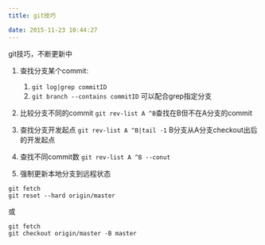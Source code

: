 ```yaml
---
title: git技巧

date: 2015-11-23 10:44:27
---
```


git技巧，不断更新中

1. 查找分支某个commit: 
	1. `git log|grep commitID`
	2. `git branch --contains commitID` 可以配合grep指定分支

2. 比较分支不同的commit
	`git rev-list A ^B`查找在B但不在A分支的commit

3. 查找分支开发起点
	`git rev-list A ^B|tail -1` B分支从A分支checkout出后的开发起点

4. 查找不同commit数
	`git rev-list A ^B --conut`

5. 强制更新本地分支到远程状态
```
git fetch
git reset --hard origin/master
```
或
```
git fetch
git checkout origin/master -B master
```


